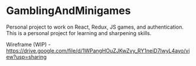 # GamblingAndMinigames
Personal project to work on React, Redux, JS games, and authentication. This is a personal project for learning and sharpening skills.

Wireframe (WIP) - https://drive.google.com/file/d/1WPangHOuZJKwZvy_RY1neiD7lwyL4ayo/view?usp=sharing
